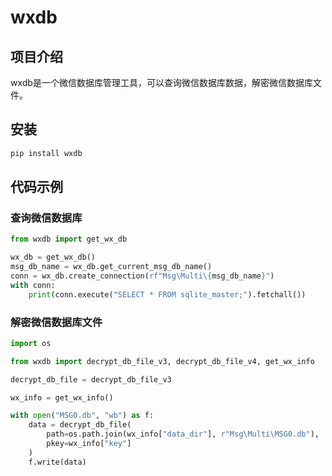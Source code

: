 # wxdb

## 项目介绍

wxdb是一个微信数据库管理工具，可以查询微信数据库数据，解密微信数据库文件。

## 安装

```bash
pip install wxdb
```

## 代码示例

### 查询微信数据库

```python
from wxdb import get_wx_db

wx_db = get_wx_db()
msg_db_name = wx_db.get_current_msg_db_name()
conn = wx_db.create_connection(rf"Msg\Multi\{msg_db_name}")
with conn:
    print(conn.execute("SELECT * FROM sqlite_master;").fetchall())
```

### 解密微信数据库文件

```python
import os

from wxdb import decrypt_db_file_v3, decrypt_db_file_v4, get_wx_info

decrypt_db_file = decrypt_db_file_v3

wx_info = get_wx_info()

with open("MSG0.db", "wb") as f:
    data = decrypt_db_file(
        path=os.path.join(wx_info["data_dir"], r"Msg\Multi\MSG0.db"),
        pkey=wx_info["key"]
    )
    f.write(data)
```
